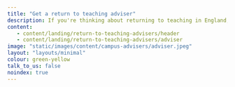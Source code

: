 ```yaml
---
title: "Get a return to teaching adviser"
description: If you're thinking about returning to teaching in England, an adviser can give you free one-to-one support and help you get classroom experience, search for teaching jobs and guide you through the application process. 
content:
   - content/landing/return-to-teaching-advisers/header
   - content/landing/return-to-teaching-advisers/adviser
image: "static/images/content/campus-advisers/adviser.jpeg"
layout: "layouts/minimal"
colour: green-yellow
talk_to_us: false
noindex: true
---
```

